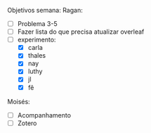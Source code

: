 Objetivos semana:
Ragan:
- [ ] Problema 3-5
- [ ] Fazer lista do que precisa atualizar overleaf
- [ ] experimento:
	- [x] carla
	- [x] thales
	- [x] nay
	- [x] luthy
	- [x] jl
	- [x] fê

Moisés:
- [ ] Acompanhamento
- [ ] Zotero
